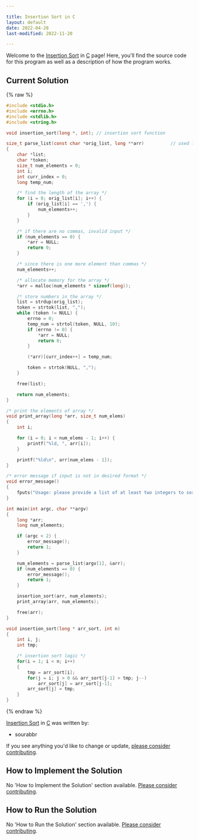```yaml
---

title: Insertion Sort in C
layout: default
date: 2022-04-28
last-modified: 2022-11-20

---
```


Welcome to the [Insertion Sort](https://sampleprograms.io/projects/insertion-sort) in [C](https://sampleprograms.io/languages/c) page! Here, you'll find the source code for this program as well as a description of how the program works.

## Current Solution

{% raw %}

```c
#include <stdio.h>
#include <errno.h>
#include <stdlib.h>
#include <string.h>

void insertion_sort(long *, int); // insertion sort function

size_t parse_list(const char *orig_list, long **arr)          // used for parsing the input in array arr
{
    char *list;
    char *token;
    size_t num_elements = 0;
    int i;
    int curr_index = 0;
    long temp_num;

    /* find the length of the array */
    for (i = 0; orig_list[i]; i++) {
        if (orig_list[i] == ',') {
            num_elements++;
        }
    }

    /* if there are no commas, invalid input */
    if (num_elements == 0) {
        *arr = NULL;
        return 0;
    }

    /* since there is one more element than commas */
    num_elements++;

    /* allocate memory for the array */
    *arr = malloc(num_elements * sizeof(long));

    /* store numbers in the array */
    list = strdup(orig_list);
    token = strtok(list, ",");
    while (token != NULL) {
        errno = 0;
        temp_num = strtol(token, NULL, 10);
        if (errno != 0) {
            *arr = NULL;
            return 0;
        }

        (*arr)[curr_index++] = temp_num;

        token = strtok(NULL, ",");
    }

    free(list);

    return num_elements;
}

/* print the elements of array */
void print_array(long *arr, size_t num_elems)               
{
    int i;

    for (i = 0; i < num_elems - 1; i++) {
        printf("%ld, ", arr[i]);
    }

    printf("%ld\n", arr[num_elems - 1]);
}

/* error message if input is not in desired format */
void error_message()
{
    fputs("Usage: please provide a list of at least two integers to sort in the format \"1, 2, 3, 4, 5\"\n", stderr);
}

int main(int argc, char **argv)
{
    long *arr;
    long num_elements;

    if (argc < 2) {
        error_message();
        return 1;
    }

    num_elements = parse_list(argv[1], &arr);
    if (num_elements == 0) {
        error_message();
        return 1;
    }

    insertion_sort(arr, num_elements);
    print_array(arr, num_elements);

    free(arr);
}

void insertion_sort(long * arr_sort, int n)
{
    int i, j;
    int tmp;

    /* insertion sort logic */
    for(i = 1; i < n; i++)
    {
        tmp = arr_sort[i];
        for(j = i; j > 0 && arr_sort[j-1] > tmp; j--)
            arr_sort[j] = arr_sort[j-1];
        arr_sort[j] = tmp;
    }
}
```

{% endraw %}

[Insertion Sort](https://sampleprograms.io/projects/insertion-sort) in [C](https://sampleprograms.io/languages/c) was written by:

- sourabbr

If you see anything you'd like to change or update, [please consider contributing](https://github.com/TheRenegadeCoder/sample-programs).

## How to Implement the Solution

No 'How to Implement the Solution' section available. [Please consider contributing](https://github.com/TheRenegadeCoder/sample-programs-website).

## How to Run the Solution

No 'How to Run the Solution' section available. [Please consider contributing](https://github.com/TheRenegadeCoder/sample-programs-website).
